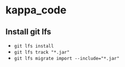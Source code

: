 # kappa_code

## Install git lfs
- `git lfs install`
- `git lfs track "*.jar"`
- `git lfs migrate import --include="*.jar"`
